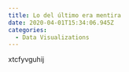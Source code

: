 ```yaml
---
title: Lo del último era mentira
date: 2020-04-01T15:34:06.945Z
categories:
  - Data Visualizations
---
```

xtcfyvguhij